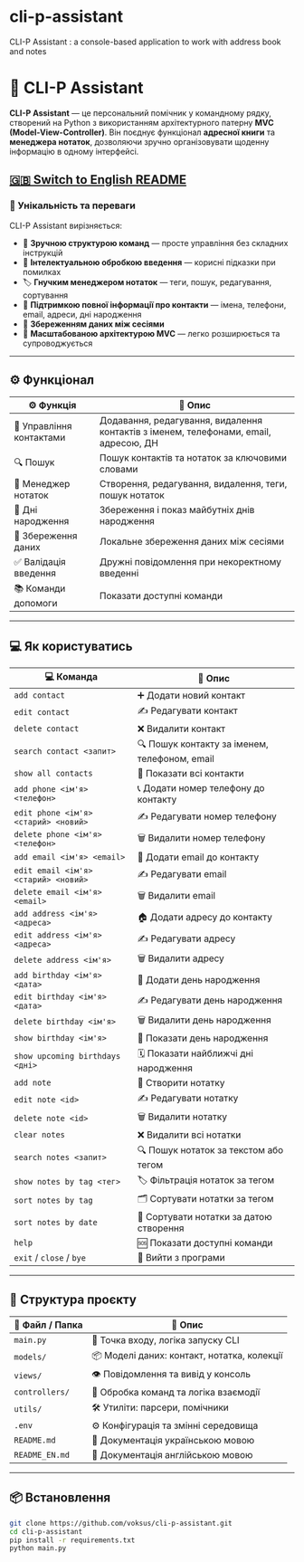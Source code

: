 # cli-p-assistant
CLI-P Assistant : a console-based application to work with address book and notes

# 🤖 CLI-P Assistant

**CLI-P Assistant** — це персональний помiчник у командному рядку, створений на Python з використанням архiтектурного патерну **MVC (Model-View-Controller)**. Вiн поєднує функцiонал **адресної книги** та **менеджера нотаток**, дозволяючи зручно органiзовувати щоденну iнформацiю в одному iнтерфейcі.

[🇬🇧 Switch to English README](README.md)
---

### 🧠 Унiкальнiсть та переваги

CLI-P Assistant вирiзняється:

- 🤝 **Зручною структурою команд** — просте управлiння без складних iнструкцiй
- 🧠 **Iнтелектуальною обробкою введення** — кориснi пiдказки при помилках
- 🏷️ **Гнучким менеджером нотаток** — теги, пошук, редагування, сортування
- 👥 **Пiдтримкою повної iнформацiї про контакти** — iмена, телефони, email, адреси, днi народження
- 💾 **Збереженням даних мiж сесiями**
- 🧹 **Масштабованою архiтектурою MVC** — легко розширюється та супроводжується

---

## ⚙️ Функцiонал

| ⚙️ Функцiя               | 💬 Опис                                                                              |
| ------------------------ | ------------------------------------------------------------------------------------ |
| 👥 Управлiння контактами | Додавання, редагування, видалення контактiв з iменем, телефонами, email, адресою, ДН |
| 🔍 Пошук                 | Пошук контактiв та нотаток за ключовими словами                                      |
| 📑 Менеджер нотаток      | Створення, редагування, видалення, теги, пошук нотаток                               |
| 🎂 Днi народження        | Збереження i показ майбутнiх днiв народження                                         |
| 💾 Збереження даних      | Локальне збереження даних мiж сесiями                                                |
| ✅ Валiдацiя введення     | Дружнi повiдомлення при некоректному введеннi                                        |
| 📚 Команди допомоги      | Показати доступнi команди                                                            |

---

## 💻 Як користуватись

| 💻 Команда                           | 📌 Опис                                       |
| ------------------------------------ | --------------------------------------------- |
| `add contact`                        | ➕ Додати новий контакт                        |
| `edit contact`                       | ✍️ Редагувати контакт                         |
| `delete contact`                     | ❌ Видалити контакт                            |
| `search contact <запит>`             | 🔍 Пошук контакту за iменем, телефоном, email |
| `show all contacts`                  | 📇 Показати всi контакти                      |
| `add phone <iм'я> <телефон>`         | 📞 Додати номер телефону до контакту          |
| `edit phone <iм'я> <старий> <новий>` | ✍️ Редагувати номер телефону                  |
| `delete phone <iм'я> <телефон>`      | 🗑️ Видалити номер телефону                   |
| `add email <iм'я> <email>`           | 📧 Додати email до контакту                   |
| `edit email <iм'я> <старий> <новий>` | ✍️ Редагувати email                           |
| `delete email <iм'я> <email>`        | 🗑️ Видалити email                            |
| `add address <iм'я> <адреса>`        | 🏠 Додати адресу до контакту                  |
| `edit address <iм'я> <адреса>`       | ✍️ Редагувати адресу                          |
| `delete address <iм'я>`              | 🗑️ Видалити адресу                           |
| `add birthday <iм'я> <дата>`         | 🎂 Додати день народження                     |
| `edit birthday <iм'я> <дата>`        | ✍️ Редагувати день народження                 |
| `delete birthday <iм'я>`             | 🗑️ Видалити день народження                  |
| `show birthday <iм'я>`               | 🎉 Показати день народження                   |
| `show upcoming birthdays <днi>`      | 🗓️ Показати найближчi днi народження         |
| `add note`                           | 📑 Створити нотатку                           |
| `edit note <id>`                     | ✍️ Редагувати нотатку                         |
| `delete note <id>`                   | 🗑️ Видалити нотатку                          |
| `clear notes`                        | ❌ Видалити всi нотатки                        |
| `search notes <запит>`               | 🔍 Пошук нотаток за текстом або тегом         |
| `show notes by tag <тег>`            | 🏷️ Фiльтрацiя нотаток за тегом               |
| `sort notes by tag`                  | 🗂️ Сортувати нотатки за тегом                |
| `sort notes by date`                 | 📆 Сортувати нотатки за датою створення       |
| `help`                               | 🆘 Показати доступнi команди                  |
| `exit` / `close` / `bye`             | 🚪 Вийти з програми                           |

---

## 📂 Структура проєкту

| 📁 Файл / Папка | 📌 Опис                                     |
| --------------- | ------------------------------------------- |
| `main.py`       | 🚀 Точка входу, логiка запуску CLI          |
| `models/`       | 📦 Моделi даних: контакт, нотатка, колекцiї |
| `views/`        | 👁️ Повiдомлення та вивiд у консоль         |
| `controllers/`  | 🧠 Обробка команд та логiка взаємодiї       |
| `utils/`        | 🛠️ Утилiти: парсери, помiчники             |
| `.env`          | ⚙️ Конфiгурацiя та змiннi середовища        |
| `README.md`     | 📖 Документацiя українською мовою           |
| `README_EN.md`  | 📖 Документацiя англiйською мовою           |

---

## 📦 Встановлення

```bash
git clone https://github.com/voksus/cli-p-assistant.git
cd cli-p-assistant
pip install -r requirements.txt
python main.py
```

